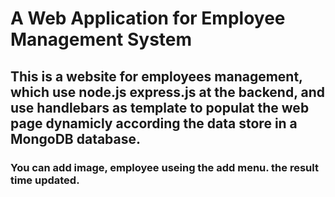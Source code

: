 # A Web Application for Employee Management System 

## This is a website for employees management, which use node.js  express.js at the backend, and use handlebars as template to populat the web page dynamicly according the data store in a MongoDB database.

### You can add image, employee useing the add menu. the result time updated.
